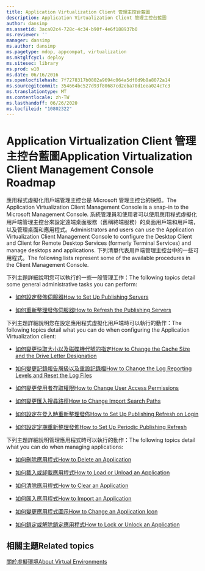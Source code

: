 ```yaml
---
title: Application Virtualization Client 管理主控台藍圖
description: Application Virtualization Client 管理主控台藍圖
author: dansimp
ms.assetid: 3aca02c4-728c-4c34-b90f-4e6f188937b0
ms.reviewer: ''
manager: dansimp
ms.author: dansimp
ms.pagetype: mdop, appcompat, virtualization
ms.mktglfcycl: deploy
ms.sitesec: library
ms.prod: w10
ms.date: 06/16/2016
ms.openlocfilehash: 7f7278317b0802a9694c064a5df0d9b8a8072a14
ms.sourcegitcommit: 354664bc527d93f80687cd2eba70d1eea024c7c3
ms.translationtype: MT
ms.contentlocale: zh-TW
ms.lasthandoff: 06/26/2020
ms.locfileid: "10802322"
---
```

# <span data-ttu-id="f1142-103">Application Virtualization Client 管理主控台藍圖</span><span class="sxs-lookup"><span data-stu-id="f1142-103">Application Virtualization Client Management Console Roadmap</span></span>


<span data-ttu-id="f1142-104">應用程式虛擬化用戶端管理主控台是 Microsoft 管理主控台的快照。</span><span class="sxs-lookup"><span data-stu-id="f1142-104">The Application Virtualization Client Management Console is a snap-in to the Microsoft Management Console.</span></span> <span data-ttu-id="f1142-105">系統管理員和使用者可以使用應用程式虛擬化用戶端管理主控台來設定遠端桌面服務（舊稱終端服務）的桌面用戶端和用戶端，以及管理桌面和應用程式。</span><span class="sxs-lookup"><span data-stu-id="f1142-105">Administrators and users can use the Application Virtualization Client Management Console to configure the Desktop Client and Client for Remote Desktop Services (formerly Terminal Services) and manage desktops and applications.</span></span> <span data-ttu-id="f1142-106">下列清單代表用戶端管理主控台中的一些可用程式。</span><span class="sxs-lookup"><span data-stu-id="f1142-106">The following lists represent some of the available procedures in the Client Management Console.</span></span>

<span data-ttu-id="f1142-107">下列主題詳細說明您可以執行的一些一般管理工作：</span><span class="sxs-lookup"><span data-stu-id="f1142-107">The following topics detail some general administrative tasks you can perform:</span></span>

-   [<span data-ttu-id="f1142-108">如何設定發佈伺服器</span><span class="sxs-lookup"><span data-stu-id="f1142-108">How to Set Up Publishing Servers</span></span>](how-to-set-up-publishing-servers.md)

-   [<span data-ttu-id="f1142-109">如何重新整理發佈伺服器</span><span class="sxs-lookup"><span data-stu-id="f1142-109">How to Refresh the Publishing Servers</span></span>](how-to-refresh-the-publishing-servers.md)

<span data-ttu-id="f1142-110">下列主題詳細說明您在設定應用程式虛擬化用戶端時可以執行的動作：</span><span class="sxs-lookup"><span data-stu-id="f1142-110">The following topics detail what you can do when configuring the Application Virtualization client:</span></span>

-   [<span data-ttu-id="f1142-111">如何變更快取大小以及磁碟機代號的指定</span><span class="sxs-lookup"><span data-stu-id="f1142-111">How to Change the Cache Size and the Drive Letter Designation</span></span>](how-to-change-the-cache-size-and-the-drive-letter-designation.md)

-   [<span data-ttu-id="f1142-112">如何變更記錄報告層級以及重設記錄檔</span><span class="sxs-lookup"><span data-stu-id="f1142-112">How to Change the Log Reporting Levels and Reset the Log Files</span></span>](how-to-change-the-log-reporting-levels-and-reset-the-log-files.md)

-   [<span data-ttu-id="f1142-113">如何變更使用者存取權限</span><span class="sxs-lookup"><span data-stu-id="f1142-113">How to Change User Access Permissions</span></span>](how-to-change-user-access-permissions.md)

-   [<span data-ttu-id="f1142-114">如何變更匯入搜尋路徑</span><span class="sxs-lookup"><span data-stu-id="f1142-114">How to Change Import Search Paths</span></span>](how-to-change-import-search-paths.md)

-   [<span data-ttu-id="f1142-115">如何設定在登入時重新整理發佈</span><span class="sxs-lookup"><span data-stu-id="f1142-115">How to Set Up Publishing Refresh on Login</span></span>](how-to-set-up-publishing-refresh-on-login.md)

-   [<span data-ttu-id="f1142-116">如何設定定期重新整理發佈</span><span class="sxs-lookup"><span data-stu-id="f1142-116">How to Set Up Periodic Publishing Refresh</span></span>](how-to-set-up-periodic-publishing-refresh.md)

<span data-ttu-id="f1142-117">下列主題詳細說明管理應用程式時可以執行的動作：</span><span class="sxs-lookup"><span data-stu-id="f1142-117">The following topics detail what you can do when managing applications:</span></span>

-   [<span data-ttu-id="f1142-118">如何刪除應用程式</span><span class="sxs-lookup"><span data-stu-id="f1142-118">How to Delete an Application</span></span>](how-to-delete-an-application.md)

-   [<span data-ttu-id="f1142-119">如何載入或卸載應用程式</span><span class="sxs-lookup"><span data-stu-id="f1142-119">How to Load or Unload an Application</span></span>](how-to-load-or-unload-an-application.md)

-   [<span data-ttu-id="f1142-120">如何清除應用程式</span><span class="sxs-lookup"><span data-stu-id="f1142-120">How to Clear an Application</span></span>](how-to-clear-an-application.md)

-   [<span data-ttu-id="f1142-121">如何匯入應用程式</span><span class="sxs-lookup"><span data-stu-id="f1142-121">How to Import an Application</span></span>](how-to-import-an-application.md)

-   [<span data-ttu-id="f1142-122">如何變更應用程式圖示</span><span class="sxs-lookup"><span data-stu-id="f1142-122">How to Change an Application Icon</span></span>](how-to-change-an-application-icon.md)

-   [<span data-ttu-id="f1142-123">如何鎖定或解除鎖定應用程式</span><span class="sxs-lookup"><span data-stu-id="f1142-123">How to Lock or Unlock an Application</span></span>](how-to-lock-or-unlock-an-application.md)

## <span data-ttu-id="f1142-124">相關主題</span><span class="sxs-lookup"><span data-stu-id="f1142-124">Related topics</span></span>


[<span data-ttu-id="f1142-125">關於虛擬環境</span><span class="sxs-lookup"><span data-stu-id="f1142-125">About Virtual Environments</span></span>](about-virtual-environments.md)

 

 






